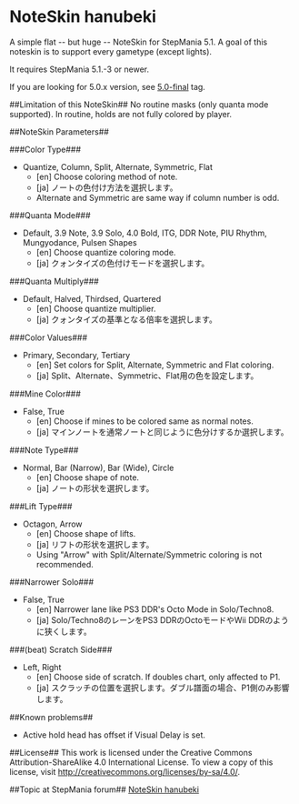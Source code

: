 NoteSkin hanubeki
=================

A simple flat -- but huge -- NoteSkin for StepMania 5.1.
A goal of this noteskin is to support every gametype (except lights).

It requires StepMania 5.1.-3 or newer.

If you are looking for 5.0.x version, see [5.0-final](https://github.com/hanubeki/noteskin-hanubeki/tree/5.0-final) tag.

##Limitation of this NoteSkin##
No routine masks (only quanta mode supported).
In routine, holds are not fully colored by player.

##NoteSkin Parameters##

###Color Type###
* Quantize, Column, Split, Alternate, Symmetric, Flat
    * [en] Choose coloring method of note.
    * [ja] ノートの色付け方法を選択します。
    * Alternate and Symmetric are same way if column number is odd.

###Quanta Mode###
* Default, 3.9 Note, 3.9 Solo, 4.0 Bold, ITG, DDR Note, PIU Rhythm, Mungyodance, Pulsen Shapes
    * [en] Choose quantize coloring mode.
    * [ja] クォンタイズの色付けモードを選択します。

###Quanta Multiply###
* Default, Halved, Thirdsed, Quartered
    * [en] Choose quantize multiplier.
    * [ja] クォンタイズの基準となる倍率を選択します。

###Color Values###
* Primary, Secondary, Tertiary
    * [en] Set colors for Split, Alternate, Symmetric and Flat coloring.
    * [ja] Split、Alternate、Symmetric、Flat用の色を設定します。

###Mine Color###
* False, True
    * [en] Choose if mines to be colored same as normal notes.
    * [ja] マインノートを通常ノートと同じように色分けするか選択します。

###Note Type###
* Normal, Bar (Narrow), Bar (Wide), Circle
    * [en] Choose shape of note.
    * [ja] ノートの形状を選択します。

###Lift Type###
* Octagon, Arrow
    * [en] Choose shape of lifts.
    * [ja] リフトの形状を選択します。
    * Using "Arrow" with Split/Alternate/Symmetric coloring is not recommended.

###Narrower Solo###
* False, True
    * [en] Narrower lane like PS3 DDR's Octo Mode in Solo/Techno8.
    * [ja] Solo/Techno8のレーンをPS3 DDRのOctoモードやWii DDRのように狭くします。

###(beat) Scratch Side###
* Left, Right
    * [en] Choose side of scratch. If doubles chart, only affected to P1.
    * [ja] スクラッチの位置を選択します。ダブル譜面の場合、P1側のみ影響します。

##Known problems##
* Active hold head has offset if Visual Delay is set.

##License##
This work is licensed under the Creative Commons Attribution-ShareAlike 4.0
International License. To view a copy of this license,
visit http://creativecommons.org/licenses/by-sa/4.0/.

##Topic at StepMania forum##
[NoteSkin hanubeki](http://www.stepmania.com/forums/themes/show/4557)
